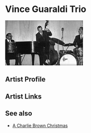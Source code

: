 # Vince Guaraldi Trio

![](../../assets/artists/Vince_Guaraldi_Trio.png)

## Artist Profile



## Artist Links



## See also

- [A Charlie Brown Christmas](A_Charlie_Brown_Christmas.md)
